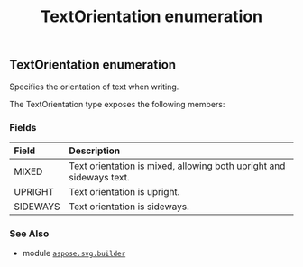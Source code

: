﻿---
title: TextOrientation enumeration
second_title: Aspose.SVG for Python via .NET API References
description: 
type: docs
weight: 1800
url: /python-net/aspose.svg.builder/textorientation/
is_root: false
---

## TextOrientation enumeration

Specifies the orientation of text when writing.



The TextOrientation type exposes the following members:

### Fields
| Field | Description |
| :- | :- |
| MIXED | Text orientation is mixed, allowing both upright and sideways text. |
| UPRIGHT | Text orientation is upright. |
| SIDEWAYS | Text orientation is sideways. |



### See Also
* module [`aspose.svg.builder`](..)
